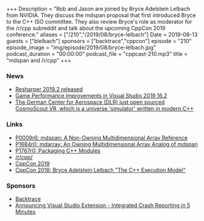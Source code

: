 +++
Description = "Rob and Jason are joined by Bryce Adelstein Lelbach from NVIDIA. They discuss the mdspan proposal that first introduced Bryce to the C++ ISO committee. They also review Bryce's role as moderator for the /r/cpp subreddit and talk about the upcoming CppCon 2019 conference."
aliases = ["/210","/2019/08/bryce-lelbach"]
Date = 2019-08-13
guests = ["blelbach"]
sponsors = ["backtrace","cppcon"]
episode = "210"
episode_image = "img/episode/2019/08/bryce-lelbach.jpg"
podcast_duration = "00:00:00"
podcast_file = "cppcast-210.mp3"
title = "mdspan and /r/cpp"
+++

### News ###

 - [Resharper 2019.2 released](https://blog.jetbrains.com/rscpp/resharper-cpp-2019-2/)
 - [Game Performance Improvements in Visual Studio 2019 16.2](https://devblogs.microsoft.com/cppblog/game-performance-improvements-in-visual-studio-2019-version-16-2/)
 - [The German Center for Aerospace (DLR) just open sourced CosmoScout VR, which is a universe 'simulator' written in modern C++](https://www.reddit.com/r/cpp/comments/cn657d/the_german_center_for_aerospace_dlr_just_open/)

### Links ###

 - [P0009r6: mdspan: A Non-Owning Multidimensional Array Reference](http://www.open-std.org/jtc1/sc22/wg21/docs/papers/2018/p0009r6.html)
 - [P1684r0: mdarray: An Owning Multidimensional Array Analog of mdspan](http://www.open-std.org/jtc1/sc22/wg21/docs/papers/2019/p1684r0.pdf)
 - [P1767r0: Packaging C++ Modules](http://www.open-std.org/jtc1/sc22/wg21/docs/papers/2019/p1767r0.html)
 - [/r/cpp/](https://www.reddit.com/r/cpp/)
 - [CppCon 2019](https://cppcon.org/)
 - [CppCon 2018: Bryce Adelstein Lelbach "The C++ Execution Model"](https://www.youtube.com/watch?v=FJIn1YhPJJc)

### Sponsors ###

- [Backtrace](https://backtrace.io/?utm_source=CppCast&utm_medium=CppCast)
- [Announcing Visual Studio Extension - Integrated Crash Reporting in 5 Minutes](https://backtrace.io/blog/features/visual-studio/)